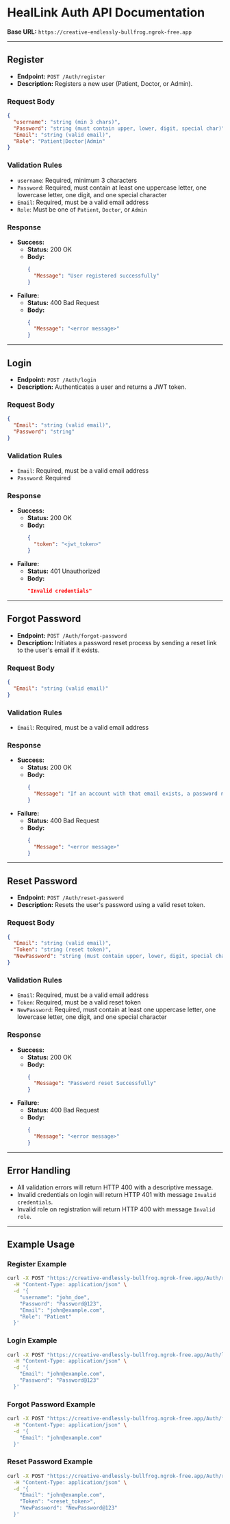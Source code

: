 # HealLink Auth API Documentation

**Base URL:** `https://creative-endlessly-bullfrog.ngrok-free.app`

---

## Register

- **Endpoint:** `POST /Auth/register`
- **Description:** Registers a new user (Patient, Doctor, or Admin).

### Request Body
```json
{
  "username": "string (min 3 chars)",
  "Password": "string (must contain upper, lower, digit, special char)",
  "Email": "string (valid email)",
  "Role": "Patient|Doctor|Admin"
}
```

### Validation Rules
- `username`: Required, minimum 3 characters
- `Password`: Required, must contain at least one uppercase letter, one lowercase letter, one digit, and one special character
- `Email`: Required, must be a valid email address
- `Role`: Must be one of `Patient`, `Doctor`, or `Admin`

### Response
- **Success:**
  - **Status:** 200 OK
  - **Body:**
    ```json
    {
      "Message": "User registered successfully"
    }
    ```
- **Failure:**
  - **Status:** 400 Bad Request
  - **Body:**
    ```json
    {
      "Message": "<error message>"
    }
    ```

---

## Login

- **Endpoint:** `POST /Auth/login`
- **Description:** Authenticates a user and returns a JWT token.

### Request Body
```json
{
  "Email": "string (valid email)",
  "Password": "string"
}
```

### Validation Rules
- `Email`: Required, must be a valid email address
- `Password`: Required

### Response
- **Success:**
  - **Status:** 200 OK
  - **Body:**
    ```json
    {
      "token": "<jwt_token>"
    }
    ```
- **Failure:**
  - **Status:** 401 Unauthorized
  - **Body:**
    ```json
    "Invalid credentials"
    ```

---

## Forgot Password

- **Endpoint:** `POST /Auth/forgot-password`
- **Description:** Initiates a password reset process by sending a reset link to the user's email if it exists.

### Request Body
```json
{
  "Email": "string (valid email)"
}
```

### Validation Rules
- `Email`: Required, must be a valid email address

### Response
- **Success:**
  - **Status:** 200 OK
  - **Body:**
    ```json
    {
      "Message": "If an account with that email exists, a password reset link has been sent."
    }
    ```
- **Failure:**
  - **Status:** 400 Bad Request
  - **Body:**
    ```json
    {
      "Message": "<error message>"
    }
    ```

---

## Reset Password

- **Endpoint:** `POST /Auth/reset-password`
- **Description:** Resets the user's password using a valid reset token.

### Request Body
```json
{
  "Email": "string (valid email)",
  "Token": "string (reset token)",
  "NewPassword": "string (must contain upper, lower, digit, special char)"
}
```

### Validation Rules
- `Email`: Required, must be a valid email address
- `Token`: Required, must be a valid reset token
- `NewPassword`: Required, must contain at least one uppercase letter, one lowercase letter, one digit, and one special character

### Response
- **Success:**
  - **Status:** 200 OK
  - **Body:**
    ```json
    {
      "Message": "Password reset Successfully"
    }
    ```
- **Failure:**
  - **Status:** 400 Bad Request
  - **Body:**
    ```json
    {
      "Message": "<error message>"
    }
    ```

---

## Error Handling
- All validation errors will return HTTP 400 with a descriptive message.
- Invalid credentials on login will return HTTP 401 with message `Invalid credentials`.
- Invalid role on registration will return HTTP 400 with message `Invalid role`.

---

## Example Usage

### Register Example
```bash
curl -X POST "https://creative-endlessly-bullfrog.ngrok-free.app/Auth/register" \
  -H "Content-Type: application/json" \
  -d '{
    "username": "john_doe",
    "Password": "Password@123",
    "Email": "john@example.com",
    "Role": "Patient"
  }'
```

### Login Example
```bash
curl -X POST "https://creative-endlessly-bullfrog.ngrok-free.app/Auth/login" \
  -H "Content-Type: application/json" \
  -d '{
    "Email": "john@example.com",
    "Password": "Password@123"
  }'
```

### Forgot Password Example
```bash
curl -X POST "https://creative-endlessly-bullfrog.ngrok-free.app/Auth/forgot-password" \
  -H "Content-Type: application/json" \
  -d '{
    "Email": "john@example.com"
  }'
```

### Reset Password Example
```bash
curl -X POST "https://creative-endlessly-bullfrog.ngrok-free.app/Auth/reset-password" \
  -H "Content-Type: application/json" \
  -d '{
    "Email": "john@example.com",
    "Token": "<reset_token>",
    "NewPassword": "NewPassword@123"
  }'
``` 
